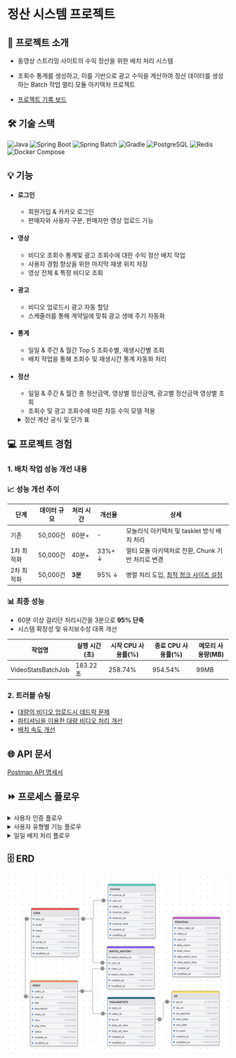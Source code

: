 # 정산 시스템 프로젝트

## 📝  프로젝트 소개
- 동영상 스트리밍 사이트의 수익 정산을 위한 배치 처리 시스템

- 조회수 통계를 생성하고, 이를 기반으로 광고 수익을 계산하여 정산 데이터를 생성하는 Batch 작업 멀티 모듈 아키텍처 프로젝트
- [프로젝트 기록 보드](https://political-tray-5d5.notion.site/dd43f31b68374e18966c16874e39546a?pvs=4)

  
## 🛠 기술 스택

![Java](https://img.shields.io/badge/Java-21-007396?style=for-the-badge&logo=java)
![Spring Boot](https://img.shields.io/badge/Spring_Boot-3.2.2-6DB33F?style=for-the-badge&logo=spring-boot)
![Spring Batch](https://img.shields.io/badge/Spring_Batch-5.1.0-6DB33F?style=for-the-badge&logo=spring)
![Gradle](https://img.shields.io/badge/Gradle-8.8-02303A?style=for-the-badge&logo=gradle)
![PostgreSQL](https://img.shields.io/badge/PostgreSQL-15-336791?style=for-the-badge&logo=postgresql)
![Redis](https://img.shields.io/badge/Redis-6-D82C20?style=for-the-badge&logo=redis)
![Docker Compose](https://img.shields.io/badge/Docker_Compose-3.8-2496ED?style=for-the-badge&logo=docker)




## 💡 기능 
- #### 로그인
  - 회원가입 & 카카오 로그인
  - 판매자와 사용자 구분, 판매자만 영상 업로드 가능
  
- #### 영상
  - 비디오 조회수 통계및 광고 조회수에 대한 수익 정산 배치 작업
  - 사용자 경험 향상을 위한 마지막 재생 위치 저장
  - 영상 전체 & 특정 비디오 조회
  
- #### 광고
  - 비디오 업로드시 광고 자동 할당
  - 스케줄러를 통해 계약일에 맞춰 광고 생애 주기 자동화
  
- #### 통계
  - 일일 & 주간 & 월간 Top  5 조회수별, 재생시간별 조회
  - 배치 작업을 통해 조회수 및 재생시간 통계 자동화 처리
  
- #### 정산
  - 일일 & 주간 & 월간 총 정산금액, 영상별 정산금액, 광고별 정산금액 영상별 조회
  - 조회수 및 광고 조회수에 따른 차등 수익 모델 적용
  <details>
    <summary>정산 계산 공식 및 단가 표</summary>

    - 동영상별 정산금액 = 업로드 영상 정산 금액 + 광고 영상 정산 금액, 1원 단위 이하 절사
    - 업로드 영상 정산 금액 = 영상별 단가 X 조회 수
    - 광고 영상 정산 금액 = 광고별 단가 X 광고 조회 수

    ### 영상별 단가

    | 조회수 10만 미만 | 조회수 10만 이상 50만 미만 | 조회수 50만 이상 100만 미만 | 조회수 100만 이상 |
    |------------------|----------------------------|------------------------------|--------------------|
    | 1원              | 1.1원                      | 1.3원                        | 1.5원              |

    ### 광고별 단가

    | 조회수 10만 미만 | 조회수 10만 이상 50만 미만 | 조회수 50만 이상 100만 미만 | 조회수 100만 이상 |
    |------------------|----------------------------|------------------------------|--------------------|
    | 10원             | 12원                       | 15원                         | 20원               |

  </details>

  

## 💻 프로젝트 경험
### 1. 배치 작업 성능 개선 내용

### 📈 성능 개선 추이

| 단계     | 데이터 규모  | 처리 시간  | 개선율    | 상세                              |
|--------|---------|--------|--------|---------------------------------|
| 기존     | 50,000건 | 60분+   | -      | 모놀리식 아키텍처 및 tasklet 방식 배치 처리    |
| 1차 최적화 | 50,000건     | 40분+   | 33%+ ↓ | 멀티 모듈 아키텍처로 전환, Chunk 기반 처리로 변경 |
| 2차 최적화 | 50,000건     | **3분** | 95% ↓  | 병렬 처리 도입, [최적 청크 사이즈 설정](https://political-tray-5d5.notion.site/105955eb57fc80838dbedb0856bc89fd?pvs=4)          |

### 📊 최종 성능

- 60분 이상 걸리던 처리시간을 3분으로 **95% 단축** 
- 시스템 확장성 및 유지보수성 대폭 개선

| 작업명           | 실행 시간 (초) | 시작 CPU 사용률(%) | 종료 CPU 사용률(%) | 메모리 사용량(MB) |
|------------------|----------------|--------------------|--------------------|-------------------|
| VideoStatsBatchJob | 183.22초 | 258.74% | 954.54% | 99MB |

### 2. 트러블 슈팅
- [대량의 비디오 업로드시 데드락 문제](https://political-tray-5d5.notion.site/10c955eb57fc80cd8533e2f88c683ecd?pvs=4)
- [파티셔닝을 이용한 대량 비디오 처리 개선](https://political-tray-5d5.notion.site/6254cf5dbfb44ec486b8a2a6948ace1e?pvs=4)
- [배치 속도 개선](https://political-tray-5d5.notion.site/0ddeebb90ead42b6acf48a62f7c835e0?pvs=4)


## 🌐 API 문서

[Postman API 명세서](https://documenter.getpostman.com/view/37736920/2sAXjQ1VVz)



## ⏩ 프로세스 플로우
<details>
  <summary>사용자 인증 플로우</summary>

![사용자 인증 플로우](./docs/images/user-auth-flow.png)

</details>

<details>
  <summary>사용자 유형별 기능 플로우</summary>

![사용자 유형별 기능 플로우](./docs/images/user-type-flow.png)

</details>

<details>
  <summary>일일 배치 처리 플로우</summary>

![일일 배치 처리](./docs/images/daily-batch-flow.png)

</details>




## 🗄 ERD
![ERD](./docs/images/settlement-table.png)
